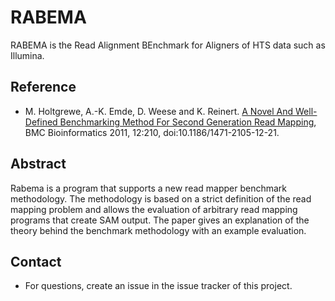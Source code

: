 # RABEMA

RABEMA is the Read Alignment BEnchmark for Aligners of HTS data such as Illumina.

## Reference

- M. Holtgrewe, A.-K. Emde, D. Weese and K. Reinert.
  [A Novel And Well-Defined Benchmarking Method For Second Generation Read Mapping](https://web.archive.org/web/20160316204637/http://www.biomedcentral.com/1471-2105/12/210),
  BMC Bioinformatics 2011, 12:210, doi:10.1186/1471-2105-12-21.

## Abstract

Rabema is a program that supports a new read mapper benchmark methodology. The methodology is based on a strict definition of the read mapping problem and allows the evaluation of arbitrary read mapping programs that create SAM output.
The paper gives an explanation of the theory behind the benchmark methodology with an example evaluation.

## Contact

- For questions, create an issue in the issue tracker of this project.
